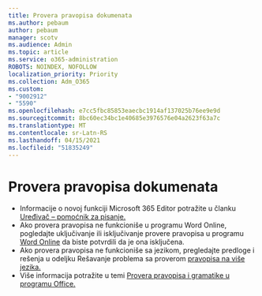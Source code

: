 ```yaml
---
title: Provera pravopisa dokumenata
ms.author: pebaum
author: pebaum
manager: scotv
ms.audience: Admin
ms.topic: article
ms.service: o365-administration
ROBOTS: NOINDEX, NOFOLLOW
localization_priority: Priority
ms.collection: Adm_O365
ms.custom:
- "9002912"
- "5590"
ms.openlocfilehash: e7cc5fbc85853eaecbc1914af137025b76ee9e9d
ms.sourcegitcommit: 8bc60ec34bc1e40685e3976576e04a2623f63a7c
ms.translationtype: MT
ms.contentlocale: sr-Latn-RS
ms.lasthandoff: 04/15/2021
ms.locfileid: "51835249"
---
```

# <a name="spell-check-documents"></a>Provera pravopisa dokumenata

- Informacije o novoj funkciji Microsoft 365 Editor potražite u članku [Uređivač – pomoćnik za pisanje.](https://support.office.com/article/microsoft-editor-checks-grammar-and-more-in-documents-mail-and-the-web-91ecbe1b-d021-4e9e-a82e-abc4cd7163d7)
- Ako provera pravopisa ne funkcioniše u programu Word Online, pogledajte uključivanje ili isključivanje provere pravopisa u programu [Word Online](https://support.office.com/article/Turn-spell-check-on-or-off-in-Word-Online-fe0b5644-10e6-4e61-b661-441bff362a84) da biste potvrdili da je ona isključena.
- Ako provera pravopisa ne funkcioniše sa jezikom, pregledajte predloge i rešenja u odeljku Rešavanje problema sa proverom [pravopisa na više jezika.](https://support.office.com/article/troubleshoot-checking-spelling-and-grammar-in-multiple-languages-b887ad70-b15a-43f4-89bb-a41d18026e20)
- Više informacija potražite u temi [Provera pravopisa i gramatike u programu Office.](https://support.office.com/article/check-spelling-and-grammar-in-office-5cdeced7-d81d-47de-9096-efd0ee909227)
